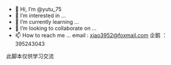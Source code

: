 - 👋 Hi, I’m @yutu_75
- 👀 I’m interested in ...
- 🌱 I’m currently learning ...
- 💞️ I’m looking to collaborate on ...
- 📫 How to reach me ...
email : xiao3952@foxmail.com
企鹅 ：395243043




此脚本仅供学习交流

<!---
yutu-75/yutu-75 is a ✨ special ✨ repository because its `README.md` (this file) appears on your GitHub profile.
You can click the Preview link to take a look at your changes.
--->
